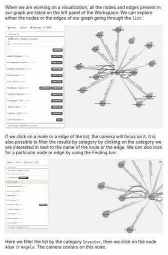 
When we are working on a visualization, all the nodes and edges present 
in our graph are listed on the left panel of the Workspace. 
We can explore either the nodes or the edges of our graph going through 
the `list`:

![](ListofNodes.png)

If we click on a node or a edge of the list, the camera will focus on 
it.
It is also possible to filter the results by category by clicking on the 
category we are interested in next to the name of the node or the edge.
We can also look for a particular node or edge by using the Finding bar:

![](Focus.png)

Here we filter the list by the category `Investor`, then we click on the 
node `Adam D'Angelo`.
The camera centers on this node.

